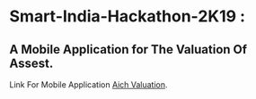 # Smart-India-Hackathon-2K19 :
## A Mobile Application for The Valuation Of Assest.

Link For Mobile Application [Aich Valuation](https://drive.google.com/open?id=1O5paAnBdmk-u9lI_6h0mYsE4ynZLxrLz).
